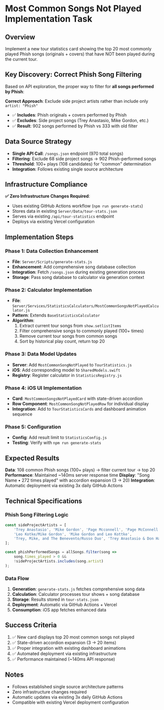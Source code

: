 # Most Common Songs Not Played Implementation Task

## Overview
Implement a new tour statistics card showing the top 20 most commonly played Phish songs (originals + covers) that have NOT been played during the current tour.

## Key Discovery: Correct Phish Song Filtering
Based on API exploration, the proper way to filter for **all songs performed by Phish**:

**Correct Approach**: Exclude side project artists rather than include only `artist: "Phish"`
- ✅ **Includes**: Phish originals + covers performed by Phish
- ✅ **Excludes**: Side project songs (Trey Anastasio, Mike Gordon, etc.)
- ✅ **Result**: 902 songs performed by Phish vs 333 with old filter

## Data Source Strategy
- **Single API Call**: `/songs.json` endpoint (970 total songs)
- **Filtering**: Exclude 68 side project songs → 902 Phish-performed songs
- **Threshold**: 100+ plays (108 candidates) for "common" determination
- **Integration**: Follows existing single source architecture

## Infrastructure Compliance
**✅ Zero Infrastructure Changes Required**:
- Uses existing GitHub Actions workflow (`npm run generate-stats`)
- Stores data in existing `Server/Data/tour-stats.json`
- Serves via existing `/api/tour-statistics` endpoint
- Deploys via existing Vercel configuration

## Implementation Steps

### Phase 1: Data Collection Enhancement
- **File**: `Server/Scripts/generate-stats.js`
- **Enhancement**: Add comprehensive song database collection
- **Integration**: Fetch `/songs.json` during existing generation process
- **Storage**: Pass song database to calculator via generation context

### Phase 2: Calculator Implementation
- **File**: `Server/Services/StatisticsCalculators/MostCommonSongsNotPlayedCalculator.js`
- **Pattern**: Extends `BaseStatisticsCalculator`
- **Algorithm**:
  1. Extract current tour songs from `show.setlistItems`
  2. Filter comprehensive songs to commonly played (100+ times)
  3. Remove current tour songs from common songs
  4. Sort by historical play count, return top 20

### Phase 3: Data Model Updates
- **Server**: Add `MostCommonSongNotPlayed` to `TourStatistics.js`
- **iOS**: Add corresponding model to `SharedModels.swift`
- **Registry**: Register calculator in `StatisticsRegistry.js`

### Phase 4: iOS UI Implementation
- **Card**: `MostCommonSongsNotPlayedCard` with state-driven accordion
- **Row Component**: `MostCommonSongNotPlayedRow` for individual display
- **Integration**: Add to `TourStatisticsCards` and dashboard animation sequence

### Phase 5: Configuration
- **Config**: Add result limit to `StatisticsConfig.js`
- **Testing**: Verify with `npm run generate-stats`

## Expected Results
**Data**: 108 common Phish songs (100+ plays) → filter current tour → top 20
**Performance**: Maintained ~140ms server response time
**Display**: "Song Name • 272 times played" with accordion expansion (3 → 20)
**Integration**: Automatic deployment via existing 3x daily GitHub Actions

## Technical Specifications

### Phish Song Filtering Logic
```javascript
const sideProjectArtists = [
    'Trey Anastasio', 'Mike Gordon', 'Page Mcconnell', 'Page McConnell',
    'Leo Kotke/Mike Gordon', 'Mike Gordon and Leo Kottke',
    'Trey, Mike, and The Benevento/Russo Duo', 'Trey Anastasio & Don Hart'
];

const phishPerformedSongs = allSongs.filter(song =>
    song.times_played > 0 &&
    !sideProjectArtists.includes(song.artist)
);
```

### Data Flow
1. **Generation**: `generate-stats.js` fetches comprehensive song data
2. **Calculation**: Calculator processes tour shows + song database
3. **Storage**: Results stored in `tour-stats.json`
4. **Deployment**: Automatic via GitHub Actions + Vercel
5. **Consumption**: iOS app fetches enhanced data

## Success Criteria
1. ✅ New card displays top 20 most common songs not played
2. ✅ State-driven accordion expansion (3 → 20 items)
3. ✅ Proper integration with existing dashboard animations
4. ✅ Automated deployment via existing infrastructure
5. ✅ Performance maintained (~140ms API response)

## Notes
- Follows established single source architecture patterns
- Zero infrastructure changes required
- Automatic updates via existing 3x daily GitHub Actions
- Compatible with existing Vercel deployment configuration